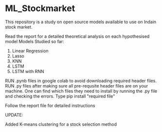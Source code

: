 # ML_Stockmarket
This repository is a study on open source models available to use on Indain stock market.

Read the report for a detailed theoretical analysis on each hypothesised model
Models Studied so far:
1) Linear Regression
2) Lasso
3) KNN
4) LSTM
5) LSTM with RNN

RUN .pynb files in google colab to avoid downloading required header files.
RUN .py files after making sure all pre-requsite header files are on your machine.
One can find which files they need to install by running the .py file and checking the errors.
Type pip install "required file"

Follow the report file for detailed instructions

UPDATE:

Added K-means clustering for a stock selection method
